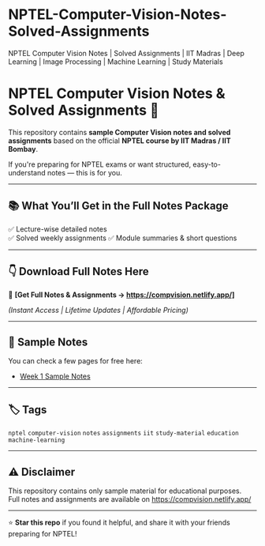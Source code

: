 # NPTEL-Computer-Vision-Notes-Solved-Assignments
NPTEL Computer Vision Notes | Solved Assignments | IIT Madras | Deep Learning | Image Processing | Machine Learning | Study Materials


# NPTEL Computer Vision Notes & Solved Assignments 📘

This repository contains **sample Computer Vision notes and solved assignments** based on the official **NPTEL course by IIT Madras / IIT Bombay**.

If you're preparing for NPTEL exams or want structured, easy-to-understand notes — this is for you.

---

## 📚 What You’ll Get in the Full Notes Package
✅ Lecture-wise detailed notes  
✅ Solved weekly assignments 
✅ Module summaries & short questions  

---

## 👇 Download Full Notes Here
🔗 **[Get Full Notes & Assignments → https://compvision.netlify.app/]**  

*(Instant Access | Lifetime Updates | Affordable Pricing)*

---

## 📘 Sample Notes
You can check a few pages for free here:
- [Week 1 Sample Notes](https://compvision.netlify.app/Sample)


---

## 🏷️ Tags
`nptel` `computer-vision` `notes` `assignments` `iit` `study-material` `education` `machine-learning`

---

## ⚠️ Disclaimer
This repository contains only sample material for educational purposes.  
Full notes and assignments are available on https://compvision.netlify.app/

---

⭐ **Star this repo** if you found it helpful, and share it with your friends preparing for NPTEL!
